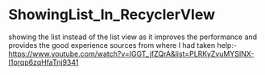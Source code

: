 # ShowingList_In_RecyclerVIew
showing the list instead of the list view as it improves the performance and provides the good experience
sources from where I had taken help:-https://www.youtube.com/watch?v=IGGT_jfZQrA&list=PLRKyZvuMYSINX-I1prqp6zqHfaTnj9341
